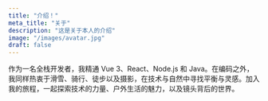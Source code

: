 ```yaml
---
title: "介绍！"
meta_title: "关于"
description: "这是关于本人的介绍"
image: "/images/avatar.jpg"
draft: false
---
```


作为一名全栈开发者，我精通 Vue 3、React、Node.js 和 Java。在编码之外，我同样热衷于滑雪、骑行、徒步以及摄影，在技术与自然中寻找平衡与灵感。加入我的旅程，一起探索技术的力量、户外生活的魅力，以及镜头背后的世界。
